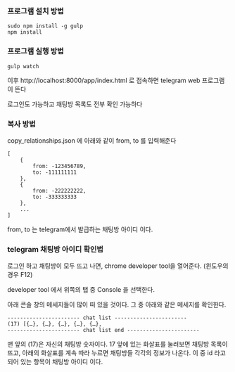 ### 프로그램 설치 방법
```
sudo npm install -g gulp
npm install
```

### 프로그램 실행 방법
```
gulp watch
```
이후 http://localhost:8000/app/index.html 로 접속하면 telegram web 프로그램이 뜬다

로그인도 가능하고 채팅방 목록도 전부 확인 가능하다

### 복사 방법
copy_relationships.json 에 아래와 같이 from, to 를 입력해준다

```
[
    {
        from: -123456789,
        to: -111111111 
    },
    {
        from: -222222222,
        to: -333333333 
    },
    ...
]
```

from, to 는 telegram에서 발급하는 채팅방 아이디 이다.

### telegram 채팅방 아이디 확인법
로그인 하고 채팅방이 모두 뜨고 나면, chrome developer tool을 열어준다.
(윈도우의 경우 F12)

developer tool 에서 위쪽의 탭 중 Console 을 선택한다.

아래 콘솔 창의 메세지들이 많이 떠 있을 것이다.
그 중 아래와 같은 메세지를 확인한다.
```
----------------------- chat list ----------------------- 
(17) [{…}, {…}, {…}, {…}, {…},
----------------------- chat list end -----------------------
```

맨 앞의 (17)은 자신의 채팅방 숫자이다.
17 앞에 있는 화살표를 눌러보면 채팅방 목록이 뜨고, 아래의 화살표를 계속 따라 누르면 채팅방들 각각의 정보가 나온다.
이 중 id 라고 되어 있는 항목이 채팅방 아이디 이다.
